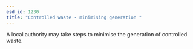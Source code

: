 ```yaml
---
esd_id: 1230
title: "Controlled waste - minimising generation "
---
```


A local authority may take steps to minimise the generation of controlled waste.

